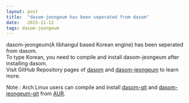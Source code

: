 ```yaml
---
layout: post
title:  "dasom-jeongeum has been seperated from dasom"
date:   2015-11-12
tags: dasom-jeongeum
---
```


dasom-jeongeum(A libhangul based Korean engine) has been seperated from dasom.<br>
To type Korean, you need to compile and install dasom-jeongeum after installing dasom.<br>
Visit GitHub Repository pages of [dasom](https://github.com/dasom-im/dasom) and [dasom-jeongeum](https://github.com/dasom-im/dasom-jeongeum) to learn more.<br>

Note : Arch Linux users can compile and install [dasom-git](https://aur.archlinux.org/packages/dasom-git/) and [dasom-jeongeum-git](https://aur.archlinux.org/packages/dasom-jeongeum-git/) from [AUR](https://wiki.archlinux.org/index.php/Arch_User_Repository).
